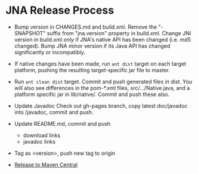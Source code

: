 JNA Release Process
===================

* Bump version in CHANGES.md and build.xml. Remove the "-SNAPSHOT" suffix from "jna.version" property in build.xml. Change JNI version in build.xml *only* if
  JNA's native API has been changed (i.e. md5 changed).  Bump JNA minor version if its Java API
  has changed significantly or incompatibly.

* If native changes have been made, run `ant dist` target on each target
  platform, pushing the resulting target-specific jar file to master.

* Run `ant clean dist` target.  Commit and push generated files in dist.
  You will also see differences in the pom-*.xml files, src/.../Native.java, and a platform specific jar in lib/native/. Commit and push these also.

* Update Javadoc
  Check out gh-pages branch, copy latest doc/javadoc into <version>/javadoc,
  commit and push.

* Update README.md, commit and push
  * download links
  * javadoc links

* Tag as &lt;version>, push new tag to origin

* [Release to Maven Central](https://github.com/twall/jna/blob/master/www/PublishingToMavenCentral.md)
